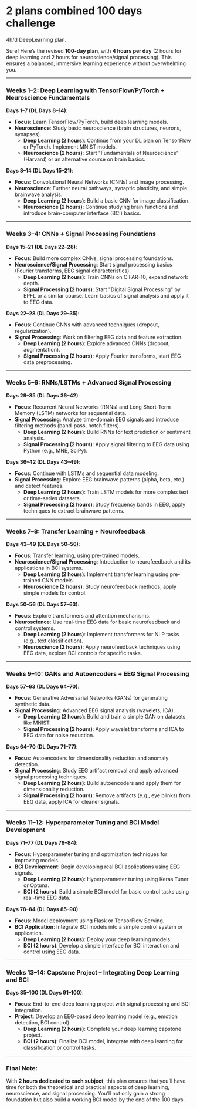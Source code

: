 # 2 plans combined 100 days challenge
 4h/d DeepLearning plan.


Sure! Here’s the revised **100-day plan**, with **4 hours per day** (2 hours for deep learning and 2 hours for neuroscience/signal processing). This ensures a balanced, immersive learning experience without overwhelming you.

---

### **Weeks 1–2: Deep Learning with TensorFlow/PyTorch + Neuroscience Fundamentals**
**Days 1–7 (DL Days 8–14)**:  
- **Focus**: Learn TensorFlow/PyTorch, build deep learning models.  
- **Neuroscience**: Study basic neuroscience (brain structures, neurons, synapses).  
  - **Deep Learning (2 hours)**: Continue from your DL plan on TensorFlow or PyTorch. Implement MNIST models.
  - **Neuroscience (2 hours)**: Start "Fundamentals of Neuroscience" (Harvard) or an alternative course on brain basics.  
  
**Days 8–14 (DL Days 15–21)**:  
- **Focus**: Convolutional Neural Networks (CNNs) and image processing.
- **Neuroscience**: Further neural pathways, synaptic plasticity, and simple brainwave analysis.
  - **Deep Learning (2 hours)**: Build a basic CNN for image classification.
  - **Neuroscience (2 hours)**: Continue studying brain functions and introduce brain-computer interface (BCI) basics.

---

### **Weeks 3–4: CNNs + Signal Processing Foundations**
**Days 15–21 (DL Days 22–28)**:  
- **Focus**: Build more complex CNNs, signal processing foundations.  
- **Neuroscience/Signal Processing**: Start signal processing basics (Fourier transforms, EEG signal characteristics).  
  - **Deep Learning (2 hours)**: Train CNNs on CIFAR-10, expand network depth.
  - **Signal Processing (2 hours)**: Start "Digital Signal Processing" by EPFL or a similar course. Learn basics of signal analysis and apply it to EEG data.

**Days 22–28 (DL Days 29–35)**:  
- **Focus**: Continue CNNs with advanced techniques (dropout, regularization).  
- **Signal Processing**: Work on filtering EEG data and feature extraction.
  - **Deep Learning (2 hours)**: Explore advanced CNNs (dropout, augmentation).
  - **Signal Processing (2 hours)**: Apply Fourier transforms, start EEG data preprocessing.

---

### **Weeks 5–6: RNNs/LSTMs + Advanced Signal Processing**
**Days 29–35 (DL Days 36–42)**:  
- **Focus**: Recurrent Neural Networks (RNNs) and Long Short-Term Memory (LSTM) networks for sequential data.  
- **Signal Processing**: Analyze time-domain EEG signals and introduce filtering methods (band-pass, notch filters).
  - **Deep Learning (2 hours)**: Build RNNs for text prediction or sentiment analysis.
  - **Signal Processing (2 hours)**: Apply signal filtering to EEG data using Python (e.g., MNE, SciPy).

**Days 36–42 (DL Days 43–49)**:  
- **Focus**: Continue with LSTMs and sequential data modeling.  
- **Signal Processing**: Explore EEG brainwave patterns (alpha, beta, etc.) and detect features.
  - **Deep Learning (2 hours)**: Train LSTM models for more complex text or time-series datasets.
  - **Signal Processing (2 hours)**: Study frequency bands in EEG, apply techniques to extract brainwave patterns.

---

### **Weeks 7–8: Transfer Learning + Neurofeedback**
**Days 43–49 (DL Days 50–56)**:  
- **Focus**: Transfer learning, using pre-trained models.  
- **Neuroscience/Signal Processing**: Introduction to neurofeedback and its applications in BCI systems.  
  - **Deep Learning (2 hours)**: Implement transfer learning using pre-trained CNN models.
  - **Neuroscience (2 hours)**: Study neurofeedback methods, apply simple models for control.

**Days 50–56 (DL Days 57–63)**:  
- **Focus**: Explore transformers and attention mechanisms.  
- **Neuroscience**: Use real-time EEG data for basic neurofeedback and control systems.
  - **Deep Learning (2 hours)**: Implement transformers for NLP tasks (e.g., text classification).
  - **Neuroscience (2 hours)**: Apply neurofeedback techniques using EEG data, explore BCI controls for specific tasks.

---

### **Weeks 9–10: GANs and Autoencoders + EEG Signal Processing**
**Days 57–63 (DL Days 64–70)**:  
- **Focus**: Generative Adversarial Networks (GANs) for generating synthetic data.  
- **Signal Processing**: Advanced EEG signal analysis (wavelets, ICA).
  - **Deep Learning (2 hours)**: Build and train a simple GAN on datasets like MNIST.
  - **Signal Processing (2 hours)**: Apply wavelet transforms and ICA to EEG data for noise reduction.

**Days 64–70 (DL Days 71–77)**:  
- **Focus**: Autoencoders for dimensionality reduction and anomaly detection.  
- **Signal Processing**: Study EEG artifact removal and apply advanced signal processing techniques.
  - **Deep Learning (2 hours)**: Build autoencoders and apply them for dimensionality reduction.
  - **Signal Processing (2 hours)**: Remove artifacts (e.g., eye blinks) from EEG data, apply ICA for cleaner signals.

---

### **Weeks 11–12: Hyperparameter Tuning and BCI Model Development**
**Days 71–77 (DL Days 78–84)**:  
- **Focus**: Hyperparameter tuning and optimization techniques for improving models.  
- **BCI Development**: Begin developing real BCI applications using EEG signals.
  - **Deep Learning (2 hours)**: Hyperparameter tuning using Keras Tuner or Optuna.
  - **BCI (2 hours)**: Build a simple BCI model for basic control tasks using real-time EEG data.

**Days 78–84 (DL Days 85–90)**:  
- **Focus**: Model deployment using Flask or TensorFlow Serving.  
- **BCI Application**: Integrate BCI models into a simple control system or application.
  - **Deep Learning (2 hours)**: Deploy your deep learning models.
  - **BCI (2 hours)**: Develop a simple interface for BCI interaction and control using EEG data.

---

### **Weeks 13–14: Capstone Project – Integrating Deep Learning and BCI**
**Days 85–100 (DL Days 91–100)**:  
- **Focus**: End-to-end deep learning project with signal processing and BCI integration.  
- **Project**: Develop an EEG-based deep learning model (e.g., emotion detection, BCI control).  
  - **Deep Learning (2 hours)**: Complete your deep learning capstone project.
  - **BCI (2 hours)**: Finalize BCI model, integrate with deep learning for classification or control tasks.

---

### **Final Note:**
With **2 hours dedicated to each subject**, this plan ensures that you’ll have time for both the theoretical and practical aspects of deep learning, neuroscience, and signal processing. You’ll not only gain a strong foundation but also build a working BCI model by the end of the 100 days.